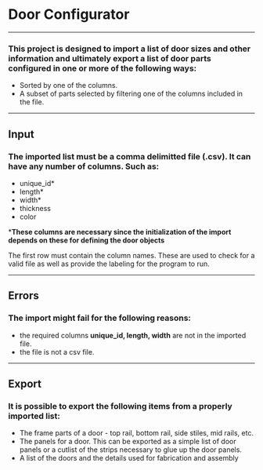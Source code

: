 # Door Configurator

***

### This project is designed to import a list of door sizes and other information and ultimately export a list of door parts configured in one or more of the following ways:

- Sorted by one of the columns.
- A subset of parts selected by filtering one of the columns included in the file.

***

## Input

### The imported list must be a comma delimitted file (.csv). It can have any number of columns. Such as:

- unique_id*
- length*
- width*
- thickness
- color

***These columns are necessary since the initialization of the import depends on these for defining the door objects**

The first row must contain the column names. These are used to check for a valid file as well as provide the labeling for the program to run.

***

## Errors

### The import might fail for the following reasons:

- the required columns **unique_id, length, width** are not in the imported file.
- the file is not a csv file. 

***

## Export

### It is possible to export the following items from a properly imported list:

- The frame parts of a door - top rail, bottom rail, side stiles, mid rails, etc.
- The panels for a door. This can be exported as a simple list of door panels or a cutlist of the strips necessary to glue up the door panels.
- A list of the doors and the details used for fabrication and assembly